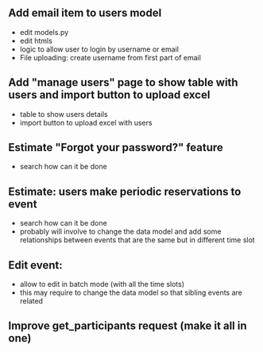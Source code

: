 ## Add email item to users model

- edit models.py
- edit htmls
- logic to allow user to login by username or email
- File uploading: create username from first part of email

## Add "manage users" page to show table with users and import button to upload excel

- table to show users details
- import button to upload excel with users

## Estimate "Forgot your password?" feature

- search how can it be done

## Estimate: users make periodic reservations to event

- search how can it be done
- probably will involve to change the data model and add some relationships between events that are the same but in different time slot

## Edit event: 

- allow to edit in batch mode (with all the time slots)
- this may require to change the data model so that sibling events are related

## Improve get_participants request (make it all in one)